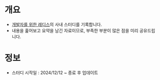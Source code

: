 # 개요
- [개발자를 위한 레디스](https://search.shopping.naver.com/book/catalog/43476675623?cat_id=50010586&frm=PBOKPRO&query=%EA%B0%9C%EB%B0%9C%EC%9E%90%EB%A5%BC+%EC%9C%84%ED%95%9C+%EB%A0%88%EB%94%94%EC%8A%A4&NaPm=ct%3Dm5f28dyg%7Cci%3D895fc9f60a2bcca989fb4732a3f7b895ae1f49c6%7Ctr%3Dboknx%7Csn%3D95694%7Chk%3Dff88d08ac27fcb2b610a8ddb7287be3601ab24a8)의 사내 스터디를 기록합니다.
- 내용을 훑어보고 요약을 남긴 자료이므로, 부족한 부분이 많은 점을 미리 공유드립니다.

# 정보
- 스터디 시작일 : 2024/12/12 ~ 종료 후 업데이트
